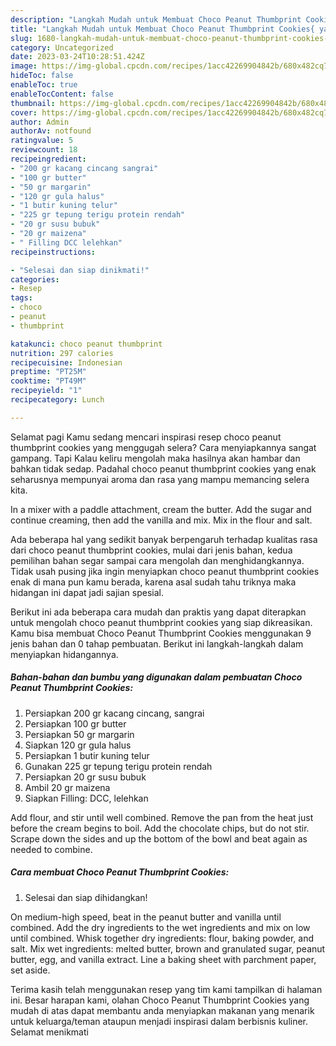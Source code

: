 ```yaml
---
description: "Langkah Mudah untuk Membuat Choco Peanut Thumbprint Cookies{ yang Enak,  Menu Buat lebaran"
title: "Langkah Mudah untuk Membuat Choco Peanut Thumbprint Cookies{ yang Enak,  Menu Buat lebaran"
slug: 1680-langkah-mudah-untuk-membuat-choco-peanut-thumbprint-cookies-yang-enak-menu-buat-lebaran
category: Uncategorized
date: 2023-03-24T10:28:51.424Z
image: https://img-global.cpcdn.com/recipes/1acc42269904842b/680x482cq70/choco-peanut-thumbprint-cookies-foto-resep-utama.jpg
hideToc: false
enableToc: true
enableTocContent: false
thumbnail: https://img-global.cpcdn.com/recipes/1acc42269904842b/680x482cq70/choco-peanut-thumbprint-cookies-foto-resep-utama.jpg
cover: https://img-global.cpcdn.com/recipes/1acc42269904842b/680x482cq70/choco-peanut-thumbprint-cookies-foto-resep-utama.jpg
author: Admin
authorAv: notfound
ratingvalue: 5
reviewcount: 18
recipeingredient:
- "200 gr kacang cincang sangrai"
- "100 gr butter"
- "50 gr margarin"
- "120 gr gula halus"
- "1 butir kuning telur"
- "225 gr tepung terigu protein rendah"
- "20 gr susu bubuk"
- "20 gr maizena"
- " Filling DCC lelehkan"
recipeinstructions:

- "Selesai dan siap dinikmati!"
categories:
- Resep
tags:
- choco
- peanut
- thumbprint

katakunci: choco peanut thumbprint 
nutrition: 297 calories
recipecuisine: Indonesian
preptime: "PT25M"
cooktime: "PT49M"
recipeyield: "1"
recipecategory: Lunch

---
```



Selamat pagi Kamu sedang mencari inspirasi resep choco peanut thumbprint cookies yang menggugah selera? Cara menyiapkannya sangat gampang. Tapi Kalau keliru mengolah maka hasilnya akan hambar dan bahkan tidak sedap. Padahal choco peanut thumbprint cookies yang enak seharusnya mempunyai aroma dan rasa yang mampu memancing selera kita.


In a mixer with a paddle attachment, cream the butter. Add the sugar and continue creaming, then add the vanilla and mix. Mix in the flour and salt.

Ada beberapa hal yang sedikit banyak berpengaruh terhadap kualitas rasa dari choco peanut thumbprint cookies, mulai dari jenis bahan, kedua pemilihan bahan segar sampai cara mengolah dan menghidangkannya. Tidak usah pusing jika ingin menyiapkan choco peanut thumbprint cookies enak di mana pun kamu berada, karena asal sudah tahu triknya maka hidangan ini dapat jadi sajian spesial.


Berikut ini ada beberapa cara mudah dan praktis yang dapat diterapkan untuk mengolah choco peanut thumbprint cookies yang siap dikreasikan. Kamu bisa membuat Choco Peanut Thumbprint Cookies menggunakan 9 jenis bahan dan 0 tahap pembuatan. Berikut ini langkah-langkah dalam menyiapkan hidangannya.

<!--inarticleads1-->

##### Bahan-bahan dan bumbu yang digunakan dalam pembuatan Choco Peanut Thumbprint Cookies:

1. Persiapkan 200 gr kacang cincang, sangrai
1. Persiapkan 100 gr butter
1. Persiapkan 50 gr margarin
1. Siapkan 120 gr gula halus
1. Persiapkan 1 butir kuning telur
1. Gunakan 225 gr tepung terigu protein rendah
1. Persiapkan 20 gr susu bubuk
1. Ambil 20 gr maizena
1. Siapkan  Filling: DCC, lelehkan


Add flour, and stir until well combined. Remove the pan from the heat just before the cream begins to boil. Add the chocolate chips, but do not stir. Scrape down the sides and up the bottom of the bowl and beat again as needed to combine. 

<!--inarticleads2-->

##### Cara membuat Choco Peanut Thumbprint Cookies:


1. Selesai dan siap dihidangkan!

On medium-high speed, beat in the peanut butter and vanilla until combined. Add the dry ingredients to the wet ingredients and mix on low until combined. Whisk together dry ingredients: flour, baking powder, and salt. Mix wet ingredients: melted butter, brown and granulated sugar, peanut butter, egg, and vanilla extract. Line a baking sheet with parchment paper, set aside. 

Terima kasih telah menggunakan resep yang tim kami tampilkan di halaman ini. Besar harapan kami, olahan Choco Peanut Thumbprint Cookies yang mudah di atas dapat membantu anda menyiapkan makanan yang menarik untuk keluarga/teman ataupun menjadi inspirasi dalam berbisnis kuliner. Selamat menikmati

